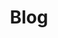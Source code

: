---
layout: home
title: Blog
show_excerpts: true
entries_layout: list
background: "/images/backgound.jpg"
---